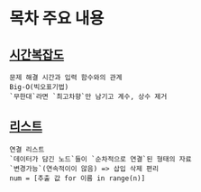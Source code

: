 # 목차 주요 내용
## [시간복잡도](시간복잡도.md)
```
문제 해결 시간과 입력 함수와의 관계
Big-O(빅오표기법)
`무한대`라면 `최고차향`만 남기고 계수, 상수 제거
```
## [리스트](list.md)
```
연결 리스트
`데이터가 담긴 노드`들이 `순차적으로 연결`된 형태의 자료
`변경가능`(연속적이이 않음) => 삽입 삭제 편리
num = [추출 값 for 이름 in range(n)]
```

